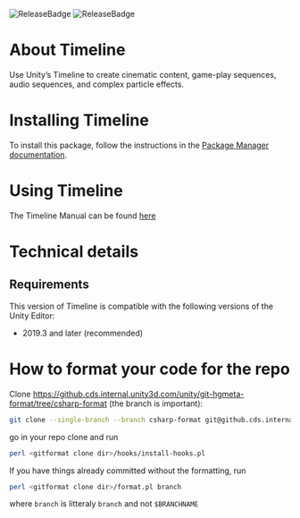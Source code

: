 ![ReleaseBadge](https://badges.cds.internal.unity3d.com/packages/com.unity.timeline/release-badge.svg)
![ReleaseBadge](https://badges.cds.internal.unity3d.com/packages/com.unity.timeline/candidates-badge.svg)

# About Timeline

Use Unity’s Timeline to create cinematic content, game-play sequences, audio sequences, and complex particle effects.

# Installing Timeline

To install this package, follow the instructions in the [Package Manager documentation](https://docs.unity3d.com/Packages/com.unity.package-manager-ui@latest/index.html).

# Using Timeline

The Timeline Manual can be found [here](http://docs.hq.unity3d.com/2018.1/Documentation/Manual/TimelineSection.html)

# Technical details
## Requirements

This version of Timeline is compatible with the following versions of the Unity Editor:

* 2019.3 and later (recommended)

# How to format your code for the repo

Clone https://github.cds.internal.unity3d.com/unity/git-hgmeta-format/tree/csharp-format (the branch is important):
```bash
git clone --single-branch --branch csharp-format git@github.cds.internal.unity3d.com:unity/git-hgmeta-format.git
```
go in your repo clone and run
```bash
perl <gitformat clone dir>/hooks/install-hooks.pl
```
If you have things already committed without the formatting, run
```bash
perl <gitformat clone dir>/format.pl branch
```
where `branch` is litteraly `branch` and not `$BRANCHNAME`

